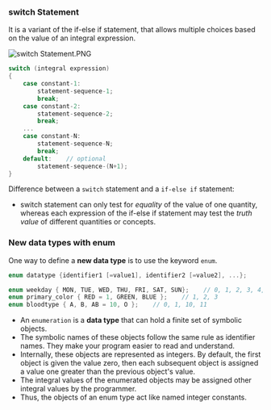 ### switch Statement

It is a variant of the if-else if statement, that allows multiple choices based on the value of an integral expression.

![switch Statement.PNG](https://s3-us-west-2.amazonaws.com/secure.notion-static.com/218bf1c4-e48b-454e-8345-936913776913/switch_Statement.png)

```cpp
switch (integral expression)
{
	case constant-1:
		statement-sequence-1;
		break;
	case constant-2:
		statement-sequence-2;
		break;
	...
	case constant-N:
		statement-sequence-N;
		break;
	default:    // optional
		statement-sequence-(N+1);
}
```

Difference between a `switch` statement and a `if-else if` statement:

- switch statement can only test for *equality* of the value of one quantity, whereas each expression of the if-else if statement may test the *truth value* of different quantities or concepts.

### New data types with enum

One way to define a **new data type** is to use the keyword `enum`.

```cpp
enum datatype {identifier1 [=value1], identifier2 [=value2], ...};
```

```cpp
enum weekday { MON, TUE, WED, THU, FRI, SAT, SUN};    // 0, 1, 2, 3, 4, 5, 6
enum primary_color { RED = 1, GREEN, BLUE };    // 1, 2, 3
enum bloodtype { A, B, AB = 10, O };    // 0, 1, 10, 11
```

- An `enumeration` is a **data type** that can hold a finite set of symbolic objects.
- The symbolic names of these objects follow the same rule as identifier names. They make your program easier to read and understand.
- Internally, these objects are represented as integers. By default, the first object is given the value zero, then each subsequent object is assigned a value one greater than the previous object's value.
- The integral values of the enumerated objects may be assigned other integral values by the programmer.
- Thus, the objects of an enum type act like named integer constants.
